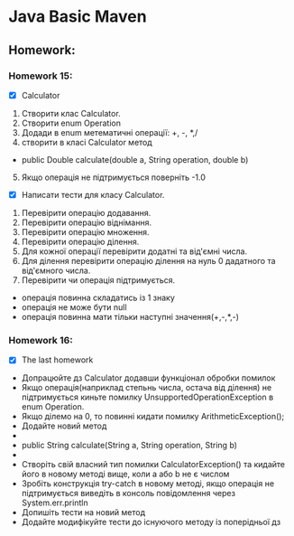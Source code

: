 # Java Basic Maven
## Homework:
### Homework 15:

- [x] Calculator

1. Створити клас Calculator.
2. Створити enum Operation
3. Додади в enum метематичні операції: +, -, *,/
4. створити в класі Calculator метод
 - public Double calculate(double a, String operation, double b)
5. Якщо операція не підтримується поверніть -1.0

 - [x] Написати тести для класу Calculator.

1. Перевірити операцію додавання.
2. Перевірити операцію віднімання.
3. Перевірити операцію множення.
4. Перевірити операцію ділення.
5. Для кожної операції перевірити додатні та від'ємні числа.
6. Для ділення перевірити операцію ділення на нуль 0 дадатного та 
   від'ємного числа.
7. Перевірити чи операція підтримується.
- операція повинна складатись із 1 знаку
- операція не може бути null
- операція повинна мати тільки наступні значення(+,-,*,-)

### Homework 16:

- [x] The last homework

- Допрацюйте дз Calculator додавши функціонал обробки помилок
- Якщо операція(наприклад степьнь числа, остача від ділення) не 
  підтримується киньте помилку UnsupportedOperationException в 
  enum Operation.
- Якщо ділемо на 0, то повинні кидати помилку ArithmeticException();
- Додайте новий метод
- 
- public String calculate(String a, String operation, String b)
- 
- Створіть свій власний тип помилки CalculatorException() та 
  кидайте його в новому методі вище, коли a або b не є числом
- Зробіть конструкція try-catch в новому методі, якщо операція 
  не підтримується виведіть в консоль повідомлення через 
  System.err.println
- Допишіть тести на новий метод
- Додайте модифікуйте тести до існуючого методу із поперідньої дз